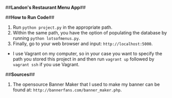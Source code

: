 ##**Landon's Restaurant Menu App**##

##**How to Run Code**##

1. Run `python project.py` in the appropriate path.
2. Within the same path, you have the option of populating the database by
running `python lotsofmenus.py`.
3. Finally, go to your web browser and input: `http://localhost:5000`.

* I use Vagrant on my computer, so in your case you want to specify the path
you stored this project in and then run `vagrant up` followed by `vagrant ssh`
if you use Vagrant.

##**Sources**##

1. The opensource Banner Maker that I used to make my banner can be found at:
`http://bannerfans.com/banner_maker.php`.

